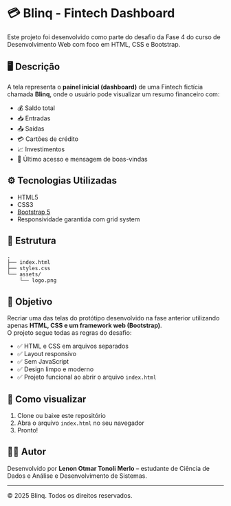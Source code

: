 # 💳 Blinq - Fintech Dashboard

Este projeto foi desenvolvido como parte do desafio da Fase 4 do curso de Desenvolvimento Web com foco em HTML, CSS e Bootstrap.

## 🖥️ Descrição

A tela representa o **painel inicial (dashboard)** de uma Fintech fictícia chamada **Blinq**, onde o usuário pode visualizar um resumo financeiro com:

- 💰 Saldo total
- 📥 Entradas
- 📤 Saídas
- 💳 Cartões de crédito
- 📈 Investimentos
- 📆 Último acesso e mensagem de boas-vindas

## ⚙️ Tecnologias Utilizadas

- HTML5
- CSS3
- [Bootstrap 5](https://getbootstrap.com/)
- Responsividade garantida com grid system

## 📂 Estrutura

```
.
├── index.html
├── styles.css
└── assets/
    └── logo.png
```

## 🎯 Objetivo

Recriar uma das telas do protótipo desenvolvido na fase anterior utilizando apenas **HTML, CSS e um framework web (Bootstrap)**.  
O projeto segue todas as regras do desafio:

- ✅ HTML e CSS em arquivos separados  
- ✅ Layout responsivo  
- ✅ Sem JavaScript  
- ✅ Design limpo e moderno  
- ✅ Projeto funcional ao abrir o arquivo `index.html`

## 🚀 Como visualizar

1. Clone ou baixe este repositório
2. Abra o arquivo `index.html` no seu navegador
3. Pronto!

## 🧑‍💻 Autor

Desenvolvido por **Lenon Otmar Tonoli Merlo** – estudante de Ciência de Dados e Análise e Desenvolvimento de Sistemas.

---
© 2025 Blinq. Todos os direitos reservados.
